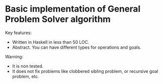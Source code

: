 # Basic implementation of General Problem Solver algorithm

Key features:
- Written in Haskell in less than 50 LOC.
- Abstract. You can have different types for operations and goals.

Warning:
- It is non tested.
- It does not fix problems like clobbered sibling problem, or recursive goal problem, etc.
